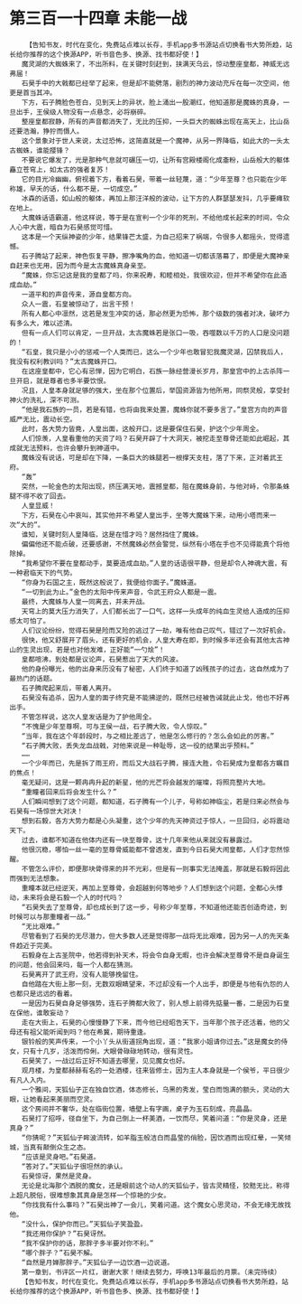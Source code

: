 # 第三百一十四章 未能一战
        【告知书友，时代在变化，免费站点难以长存，手机app多书源站点切换看书大势所趋，站长给你推荐的这个换源APP，听书音色多、换源、找书都好使！】
       魔灵湖的大蜘蛛来了，不出所料，在关键时刻赶到，挟满天乌云，惊动整座皇都，神威无远弗届！
       石昊手中的大戟都已经举了起来，但是却不能劈落，剧烈的神力波动充斥在每一次空间，他更是首当其冲。
       下方，石子腾脸色苍白，见到天上的异状，脸上涌出一股潮红，他知道那是魔蛛的真身，一旦出手，王侯级人物没有一点悬念，必将崩碎。
       整座皇都寂静，所有的声音都消失了，无比的压抑，一头巨大的蜘蛛出现在高天上，比山岳还要浩瀚，狰狞而慑人。
       这个景象对于世人来说，太过恐怖，这简直就是一个魔神，从另一界降临，如此大的一头太古蜘蛛，谁能撄锋？
       不要说它爆发了，光是那种气息就可碾压一切，让所有宫殿楼阁化成齑粉，山岳般大的躯体矗立苍穹上，如太古的强者复苏！
       它的目光冷幽幽，俯视着下方，看着石昊，带着一丝轻蔑，道：“少年至尊？也只能在少年称雄，早夭的话，什么都不是，一切成空。”
       冰森的话语，如山般的躯体，再加上那汪洋般的波动，让下方的人群瑟瑟发抖，几乎要瘫软在地上。
       大魔蛛话语霸道，他这样说，等于是在宣判一个少年的死刑，不给他成长起来的时间，令众人心中大震，暗自为石昊感觉可惜。
       这本是一个天纵神姿的少年，结果锋芒太盛，为自己招来了祸端，令很多人都摇头，觉得遗憾。
       石子腾站了起来，神色恢复平静，擦净嘴角的血，他知道一切都该落幕了，即便是大魔神亲自赶来也无用，因为而今是太古魔蛛真身亲至。
       “魔蛛，你忘记这是我的皇都了吗，你来祝寿，和睦相处，我很欢迎，但并不希望你在此造成血劫。”
       一道平和的声音传来，源自皇都方向。
       众人一震，石皇被惊动了，出言干预！
       所有人都心中凛然，这若是发生冲突的话，那必然更为恐怖，那个级数的强者对决，破坏力有多么大，难以述清。
       但有一点人们可以肯定，一旦开战，太古魔蛛若是张口一吸，吞噬数以千万的人口是没问题的！
       “石皇，我只是小小的惩戒一个人类而已，这么一个少年也敢冒犯我魔灵湖，囚禁我后人，我没有权利教训吗？”太古魔蛛开口。
       在这座皇都中，它心有忌惮，因为它明白，石族一脉经营漫长岁月，那皇宫中的上古杀阵一旦开启，就是尊者也多半要饮恨。
       况且，人皇本身就足够的强大，坐在那个位置后，举国资源皆为他所用，同祭灵般，享受封神火的洗礼，深不可测。
       “他是我石族的一员，若是有错，也将由我来处置，魔蛛你就不要多言了。”皇宫方向的声音威严无比，震动长空。
       此时，各大势力皆竟，人皇出面，这般开口，这是要保住石昊，护这个少年周全。
       人们惊羡，人皇看重他的天资了吗？石昊开辟了十大洞天，被挖走至尊骨还能如此崛起，其成就无法预料，也许会攀升到神道中。
       魔蛛没有说话，可是却在下降，一条巨大的蛛腿若一根撑天支柱，落了下来，正对着武王府。
       “轰”
       突然，一轮金色的太阳出现，挤压满天地，震撼皇都，阻在魔蛛身前，与他对峙，令那条蛛腿不得不收了回去。
       人皇显威！
       下方，石昊在心中哀叫，其实他并不希望人皇出手，坐等大魔蛛下来，动用小塔而来一次“大的”。
       谁知，关键时刻人皇降临，这是在惜才吗？居然挡住了魔蛛。
       偏偏他还不能点破，还要感谢，不然魔蛛必然会警觉，纵然有小塔在手也不见得能真个将他除掉。
       “我希望你不要在皇都动手，莫要造成血劫。”人皇的话语很平静，但是却令人神魂大震，有一种君临天下的气势。
       “你身为石国之主，既然这般说了，我便给你面子。”魔蛛道。
       “一切到此为止。”金色的太阳中传来声音，令武王府众人都是一震。
       最终，大魔蛛与人皇一同离去，并未开战。
       天穹上的莫大压力消失了，人们都长出了一口气，这样一头成年的纯血生灵给人造成的压抑感太可怕了。
       人们议论纷纷，觉得石昊是险而又险的逃过了一劫，唯有他自己叹气，错过了一次好机会。
       很快，他又舒展开了眉头，还有更好的机会，人皇大寿在即，到时候多半还会有其他太古神山的生灵出现，若是也对他发难，正好能“一勺烩”！
       皇都喧沸，到处都是议论声，石昊惹出了天大的风波。
       他的身份曝光，他的出身来历没有了秘密，人们终于知道了凶残孩子的过去，这自然成为了最热门的话题。
       石子腾爬起来后，带着人离开。
       石昊没有追杀，因为人皇的面子终究是不能拂逆的，既然已经被告诫就此止戈，他也不好再出手。
       不管怎样说，这次人皇发话是为了护他周全。
       “不愧是少年至尊啊，可与王侯一战，石子腾大败，令人惊叹。”
       “当年，我在这个年龄段时，与之相比差远了，他是怎么修行的？怎么会如此的厉害。”
       “石子腾大败，丢失龙血战戟，对他来说是一种耻辱，这一役的结果出乎预料。”
       ……
       一个少年而已，先是拆了雨王府，而后又大战石子腾，接连大胜，令石昊成为皇都各方瞩目的焦点！
       毫无疑问，这是一颗冉冉升起的新星，他的光芒将会越发的璀璨，将照亮整片大地。
       “重瞳者回来后将会发生什么？”
       人们瞬间想到了这个问题，都知道，石子腾有一个儿子，号称如神临尘，若是归来必然会与石昊有一场惊世大对决！
       想到石毅，各方大势力都是心头凝重，这个少年的先天神资过于惊人，一旦回归，必将震动天下。
       过去，谁都不知道在他体内还有一块至尊骨，这十几年来他从来就没有暴露过。
       他很沉稳，哪怕一丝一毫的至尊骨威能都不曾透发，直到今日石昊大闹皇都，人们才忽然惊醒。
       不管怎么评价，即便那块骨得来的并不光彩，但是有一则事实无法掩盖，那就是石毅将因此而强到无法想象。
       重瞳本就已经逆天，再加上至尊骨，会超越到何等地步？人们想到这个问题，全都心头悸动，未来将会是石毅一个人的时代吗？
       “石昊失去了至尊骨，却也成长到了这一步，号称少年至尊，不知道他还能否创造奇迹，到时候可以与那重瞳者一战。”
       “无比艰难。”
       尽管看到了石昊的无尽潜力，但大多数人还是觉得那一战将无比艰难，因为另一人的先天条件趋近于完美。
       石毅身在上古圣院中，他若得到补天术，将会令自身无暇，也许会解决至尊骨不是自身诞生的问题，他会回来吗，每一个人都在猜测。
       石昊离开了武王府，没有人能够挽留住。
       自他踏在大街上那一刻，无数双眼睛望来，不过却没有一个人出手，即便是与他有仇怨的人也都只是远远的看着。
       一是因为石昊自身足够强势，连石子腾都大败了，别人想上前得先掂量一番，二是因为石皇在保他，谁敢妄动？
       走在大街上，石昊的心慢慢静了下来，而今他已经昭告天下，当年那个孩子还活着，他的父母还有祖父能听闻到吗？他在希冀，期待重逢。
       银铃般的笑声传来，一个小丫头从街道拐角出现，道：“我家小姐请你过去。”这是魔女的侍女，只有十几岁，活泼而伶俐，大眼骨碌碌地转动，很有灵性。
       石昊笑了，一战过后正好不知道去哪里，见见魔女也好。
       观月楼，为皇都赫赫有名的一处酒楼，往来皆修士，因为主人本身就是一个侯爷，平日很少有凡人入内。
       一个雅间，天狐仙子正在独自饮酒，体态修长，乌黑的秀发，莹白而饱满的额头，灵动的大眼，让她看起来美丽而空灵。
       这个房间并不奢华，处在临街位置，墙壁上有字画，桌子为玉石刻成，亮晶晶。
       石昊打了招呼，径自坐下，为自己倒上一杯美酒，一饮而尽，笑着问道：“你是灵身，还是真身？”
       “你猜呢？”天狐仙子眸波流转，如羊脂玉般洁白而晶莹的俏脸，因饮酒而出现红晕，一笑倾城，当真有颠倒众生之态。
       “应该是灵身吧。”石昊道。
       “答对了。”天狐仙子很坦然的承认。
       石昊惊讶，果然是灵身。
       无论是北海那个洒脱的魔女，还是眼前这个动人的天狐仙子，皆古灵精怪，狡黠无比，称得上超凡脱俗，很难想象其真身是怎样一个惊艳的少女。
       “你找我有什么事吗？”石昊出神了一会儿，笑着问道。这个魔女心思灵动，不会无缘无故找他。
       “没什么，保护你而已。”天狐仙子笑盈盈。
       “我还用你保护？”石昊讶然。
       “我不保护你的话，那胖子多半要对你不利。”
       “哪个胖子？”石昊不解。
       “自然是月婵那胖子。”天狐仙子一边饮酒一边说道。
       第一章到，书评区一片红，谢谢大家！继续去努力，呼唤13年最后的月票。（未完待续）
       【告知书友，时代在变化，免费站点难以长存，手机app多书源站点切换看书大势所趋，站长给你推荐的这个换源APP，听书音色多、换源、找书都好使！】